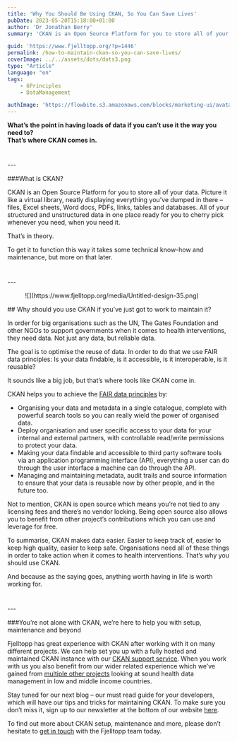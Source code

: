 ```yaml
---
title: 'Why You Should Be Using CKAN, So You Can Save Lives'
pubDate: 2023-05-20T15:18:00+01:00
author: 'Dr Jonathan Berry'
summary: 'CKAN is an Open Source Platform for you to store all of your structured and unstructured data.'

guid: 'https://www.fjelltopp.org/?p=1446'
permalink: /how-to-maintain-ckan-so-you-can-save-lives/
coverImage: ../../assets/dots/dots3.png
type: "Article"
language: "en"
tags:
    - 6Principles
    - DataManagement

authImage: 'https://flowbite.s3.amazonaws.com/blocks/marketing-ui/avatars/bonnie-green.png'
---
```


**What’s the point in having loads of data if you can’t use it the way you need to?**  
**That’s where CKAN comes in.**

<div aria-hidden="true" class="wp-block-spacer" style="height:25px"></div>---

###What is CKAN?

CKAN is an Open Source Platform for you to store all of your data. Picture it like a virtual library, neatly displaying everything you’ve dumped in there – files, Excel sheets, Word docs, PDFs, links, tables and databases. All of your structured and unstructured data in one place ready for you to cherry pick whenever you need, when you need it.

That’s in theory.

To get it to function this way it takes some technical know-how and maintenance, but more on that later.

<div aria-hidden="true" class="wp-block-spacer" style="height:25px"></div>---

<div class="wp-block-image"><figure class="alignright size-full is-resized">![](https://www.fjelltopp.org/media/Untitled-design-35.png)</figure></div>## Why should you use CKAN if you’ve just got to work to maintain it?

In order for big organisations such as the UN, The Gates Foundation and other NGOs to support governments when it comes to health interventions, they need data. Not just any data, but reliable data.

The goal is to optimise the reuse of data. In order to do that we use FAIR data principles: Is your data findable, is it accessible, is it interoperable, is it reusable?

It sounds like a big job, but that’s where tools like CKAN come in.

CKAN helps you to achieve the [FAIR data principles](https://www.go-fair.org/fair-principles/) by:

- Organising your data and metadata in a single catalogue, complete with powerful search tools so you can really wield the power of organised data.
- Deploy organisation and user specific access to your data for your internal and external partners, with controllable read/write permissions to protect your data.
- Making your data findable and accessible to third party software tools via an application programming interface (API), everything a user can do through the user interface a machine can do through the API.
- Managing and maintaining metadata, audit trails and source information to ensure that your data is reusable now by other people, and in the future too.

Not to mention, CKAN is open source which means you’re not tied to any licensing fees and there’s no vendor locking. Being open source also allows you to benefit from other project’s contributions which you can use and leverage for free.

To summarise, CKAN makes data easier. Easier to keep track of, easier to keep high quality, easier to keep safe. Organisations need all of these things in order to take action when it comes to health interventions. That’s why you should use CKAN.

And because as the saying goes, anything worth having in life is worth working for.

<div aria-hidden="true" class="wp-block-spacer" style="height:25px"></div>---

###You’re not alone with CKAN, we’re here to help you with setup, maintenance and beyond

Fjelltopp has great experience with CKAN after working with it on many different projects. We can help set you up with a fully hosted and maintained CKAN instance with our [CKAN support service](https://www.fjelltopp.org/service/ckan-support-service/). When you work with us you also benefit from our wider related experience which we’ve gained from [multiple other projects](https://www.fjelltopp.org/projects/) looking at sound health data management in low and middle income countries.

Stay tuned for our next blog – our must read guide for your developers, which will have our tips and tricks for maintaining CKAN. To make sure you don’t miss it, sign up to our newsletter at the bottom of our website [here](https://www.fjelltopp.org/).

To find out more about CKAN setup, maintenance and more, please don’t hesitate to [get in touch](https://www.fjelltopp.org/contact/) with the Fjelltopp team today.

<div aria-hidden="true" class="wp-block-spacer" style="height:37px"></div>
